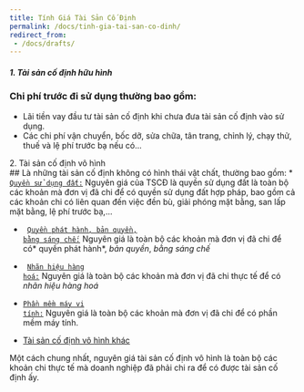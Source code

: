 ```yaml
---
title: Tính Giá Tài Sản Cố Định
permalink: /docs/tinh-gia-tai-san-co-dinh/
redirect_from:
 - /docs/drafts/
---
```


<div class="note">
<h5>1. Tài sản cố định hữu hình</h5>
</div>

### Chi phí trước đi sử dụng thường bao gồm: 

 * Lãi tiền vay đầu tư tài sản cố định khi chưa đưa tài sản cố định 
vào sử dụng. <br>
 * Các chi phí vận chuyển, bốc dỡ, sửa chữa, tân trang, chỉnh lý, 
chạy thử, thuế và lệ phí trước bạ nếu có... 



<div class="note">2. Tài sản cố định vô hình </div>
## Là những tài sản cố định không có hình thái vật chất, thường bao gồm:
 * <code><a href="javascript:void(0);">Quyền sử dụng đất:</a></code> Nguyên giá của TSCĐ là quyền sử dụng đất 
là toàn bộ các khoản mà đơn vị đã chi để có quyền sử dụng đất hợp 
pháp, bao gồm cả các khoản chi có liên quan đến việc đền bù, giải 
phóng mặt bằng, san lấp mặt bằng, lệ phí trước bạ,... <br>

 * <code> <a href="javascript:void(0);">Quyền phát hành, bản quyền, bằng sáng chế:</a></code> Nguyên giá là toàn 
bộ các khoản mà đơn vị đã chi để có* quyền phát hành*, *bản quyền*, 
*bằng sáng chế* <br>

 * <code> <a href="javascript:void(0);">Nhãn hiệu hàng hoá:</a></code> Nguyên giá là toàn bộ các khoản mà đơn vị 
đã chi thực tế để có *nhãn hiệu hàng hoá* <br>

 * <code><a href="javascript:void(0);">Phần mềm máy vi tính:</a></code> Nguyên giá là toàn bộ các khoản mà đơn vị đã chi để có phần mềm máy tính. <br>

 * <a href="javascript:void(0);">Tài sản cố định vô hình khác</a> <br>

Một cách chung nhất, nguyên giá tài sản cố định vô hình là toàn bộ các khoản chi thực tế mà doanh nghiệp đã phải chi ra để có được tài sản cố định ấy.

